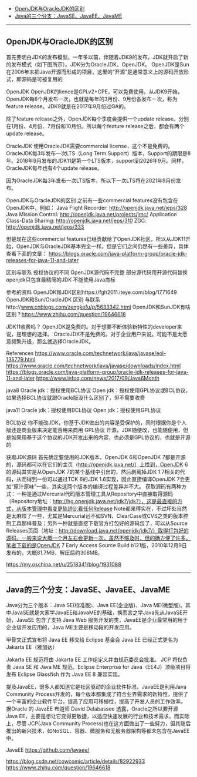 - [OpenJDK与OracleJDK的区别](#OpenJDK与OracleJDK的区别)
- [Java的三个分支：JavaSE、JavaEE、JavaME](#Java的三个分支：JavaSE、JavaEE、JavaME)


---------------------------------------------------------------------------------------------------------------------

## OpenJDK与OracleJDK的区别

首先要明白JDK的发布模型。一年多以前，伴随着JDK9的发布，JDK就开启了新的发布模式（如下图所示）。JDK分为OracleJDK、OpenJDK。
OpenJDK是Sun在2006年末把Java开源而形成的项目，这里的“开源”是通常意义上的源码开放形式，即源码是可被复用的

OpenJDK
OpenJDK的lience是GPLv2+CPE，可以免费使用。从JDK9开始，OpenJDK每6个月发布一次，也就是每年的3月份、9月份各发布一次，称为feature release。JDK9就是在2017年9月份过GA的。

除了feature release之外，OpenJDK每个季度会提供一个update release。分别在1月份、4月份、7月份和10月份。所以每个feature release之后，都会有两个update release。


OracleJDK
使用OracleJDK需要commercial license，这个不是免费的。OracleJDK每3年发布一次LTS（Long Term Support）版本，Support的期限是8年。2018年9月发布的JDK11是第一个LTS版本，support到2026年9月。同样，OracleJDK每年也有4个update release。

因为OracleJDK每3年发布一次LTS版本，所以下一次LTS将在2021年9月份发布。


OpenJDK与OracleJDK的区别
之前有一些commercial features没有包含在OpenJDK中，例如：
Java Flight Recorder:  http://openjdk.java.net/jeps/328
Java Mission Control:  http://openjdk.java.net/projects/jmc/
Application Class-Data Sharing:  http://openjdk.java.net/jeps/310
ZGC:  http://openjdk.java.net/jeps/333

但是现在这些commercial features已经贡献给了OpenJDK社区，所以从JDK11开始，OpenJDK与OracleJDK基本完全一样。但是它们之间仍然有一些差异，具体查看下面的文章：
https://blogs.oracle.com/java-platform-group/oracle-jdk-releases-for-java-11-and-later


区别与联系
  授权协议的不同
  OpenJDK源代码不完整 
    部分源代码用开源代码替换
    openjdk只包含最精简的JDK
    不能使用Java商标
    
参考的资料
OpenJDK和JDK区别https://fgh2011.iteye.com/blog/1771649
OpenJDK和Sun/OracleJDK 区别 与联系http://www.cnblogs.com/zengkefu/p/5633342.html
OpenJDK和SunJDK有啥区别？https://www.zhihu.com/question/19646618


JDK11收费吗？
OpenJDK是免费的。对于想要不断体验新特性的developer来说，是理想的选择。
OracleJDK不是免费的。对于企业用户来说，可能不是太愿意频繁升级，那么就选择OracleJDK。

References
https://www.oracle.com/technetwork/java/javase/eol-135779.html
https://www.oracle.com/technetwork/java/javase/downloads/index.html
https://blogs.oracle.com/java-platform-group/oracle-jdk-releases-for-java-11-and-later
https://www.infoq.com/news/2017/09/Java6Month



java8
Oracle jdk：授权使用BCL协议
Open jdk：授权使用GPL协议或BCL协议，如果选择BCL协议就跟Oracle版没什么区别了，但不需要收费

java11
Oracle jdk：授权使用BCL协议
Open jdk：授权使用GPL协议



BCL协议
    你不能改JDK，你基于JDK做出的内容是受保护的，同时根据你是个人版还是商业版来决定能否用来商用
GPL协议
    开源，JDK随便改，也能随便用，但是如果用基于这个协议的JDK开发出来的内容，也必须是GPL协议的，也就是开源的



获取JDK源码 
       首先确定要使用的JDK版本，OpenJDK 6和OpenJDK 7都是开源的，源码都可以在它们的主页（http://openjdk.java.net/）上找到，OpenJDK 6的源码其实是从OpenJDK 7的某个基线中引出的，然后剥离掉JDK 1.7相关的代码，从而得到一份可以通过TCK 6的JDK 1.6实现，因此直接编译OpenJDK 7会更加“原汁原味”一些，其实这两个版本的编译过程差异并不大。 
       获取源码有两种方式：一种是通过Mercurial代码版本管理工具从Repository中直接取得源码（Repository地址：http://hg.openjdk.java.net/jdk7/jdk7），这是最直接的方式，从版本管理中看变更轨迹比看任何Release Note都来得实在，不过坏处自然是太麻烦了一些，尤其是Mercurial远不如SVN、ClearCase或CVS之类的版本控制工具那样普及；另外一种就是直接下载官方打包好的源码包了，可以从Source Releases页面（地址：http://download.java.net/openjdk/jdk7/）取得打包好的源码，一般来说大概一个月左右会更新一次，虽然不够及时，但的确方便了许多。笔者下载的是OpenJDK 7 Early Access Source Build b121版，2010年12月9日发布的，大概81.7MB，解压后约308MB。

https://my.oschina.net/u/2518341/blog/1931088



---------------------------------------------------------------------------------------------------------------------
## Java的三个分支：JavaSE、JavaEE、JavaME

Java分为三个版本：Java SE(标准版)、Java EE(企业版)、Java ME(微型版)。其中JavaSE就是大家学JavaEE和JavaME的基础，换而言之学Java先从JavaSE开始，JavaSE 包含了支持 Java Web 服务开发的类，JavaEE是企业最常用的用于企业级开发应用的，Java ME主要是移动段的开发应用。


甲骨文正式宣布将 Java EE 移交给 Eclipse 基金会
Java EE 已经正式更名为 Jakarta EE（雅加达）

Jakarta EE 规范将由 Jakarta EE 工作组定义并由规范委员会批准。 JCP 将仅负责 Java SE 和 Java ME 规范。Eclipse Enterprise for Java（EE4J）顶级项目将发布 Eclipse Glassfish 作为 Java EE 8 兼容实现。



提及JavaEE，很多人都知道它是社区驱动的企业软件标准。JavaEE是利用Java Community Process开发的，每个版本都集成了符合业界需求的新特性，提供了一个丰富的企业软件平台，提高了应用可移植性，提高了开发人员的工作效率。
据Oracle 的 JavaEE 布道师 David Delabassee 透露，Oracle之所以要开源 Java EE，主要是想让它变得更敏捷，以适应快速发展的行业和技术需求。而实际上，尽管 JCP(Java Community Process)也在这方面做出了一些努力，但其随后推出的新兴技术，如NoSQL、容器、微服务和无服务器架构等都未包含在JavaEE中。



JavaEE
https://github.com/javaee/



https://blog.csdn.net/cowcomic/article/details/82922933
https://www.zhihu.com/question/19646618














